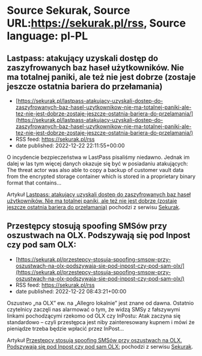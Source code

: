 # Source Sekurak, Source URL:https://sekurak.pl/rss, Source language: pl-PL

## Lastpass: atakujący uzyskali dostęp do zaszyfrowanych baz haseł użytkowników. Nie ma totalnej paniki, ale też nie jest dobrze (zostaje jeszcze ostatnia bariera do przełamania)
 - [https://sekurak.pl/lastpass-atakujacy-uzyskali-dostep-do-zaszyfrowanych-baz-hasel-uzytkownikow-nie-ma-totalnej-paniki-ale-tez-nie-jest-dobrze-zostaje-jeszcze-ostatnia-bariera-do-przelamania/](https://sekurak.pl/lastpass-atakujacy-uzyskali-dostep-do-zaszyfrowanych-baz-hasel-uzytkownikow-nie-ma-totalnej-paniki-ale-tez-nie-jest-dobrze-zostaje-jeszcze-ostatnia-bariera-do-przelamania/)
 - RSS feed: https://sekurak.pl/rss
 - date published: 2022-12-22 22:11:55+00:00

<p>O incydencie bezpieczeństwa w LastPass pisaliśmy niedawno. Jednak im dalej w las tym więcej danych okazuje się być w posiadaniu atakujących: The threat actor was also able to copy a backup of customer vault data from the encrypted storage container which is stored in a proprietary binary format that contains...</p>
<p>Artykuł <a href="https://sekurak.pl/lastpass-atakujacy-uzyskali-dostep-do-zaszyfrowanych-baz-hasel-uzytkownikow-nie-ma-totalnej-paniki-ale-tez-nie-jest-dobrze-zostaje-jeszcze-ostatnia-bariera-do-przelamania/" rel="nofollow">Lastpass: atakujący uzyskali dostęp do zaszyfrowanych baz haseł użytkowników. Nie ma totalnej paniki, ale też nie jest dobrze (zostaje jeszcze ostatnia bariera do przełamania)</a> pochodzi z serwisu <a href="https://sekurak.pl" rel="nofollow">Sekurak</a>.</p>

## Przestępcy stosują spoofing SMSów przy oszustwach na OLX. Podszywają się pod Inpost czy pod sam OLX:
 - [https://sekurak.pl/przestepcy-stosuja-spoofing-smsow-przy-oszustwach-na-olx-podszywaja-sie-pod-inpost-czy-pod-sam-olx/](https://sekurak.pl/przestepcy-stosuja-spoofing-smsow-przy-oszustwach-na-olx-podszywaja-sie-pod-inpost-czy-pod-sam-olx/)
 - RSS feed: https://sekurak.pl/rss
 - date published: 2022-12-22 08:43:21+00:00

<p>Oszustwo &#8222;na OLX&#8221; ew. na &#8222;Allegro lokalnie&#8221; jest znane od dawna. Ostatnio czytelnicy zaczęli nas alarmować o tym, że widzą SMSy z fałszywymi linkami pochodzącymi rzekomo od OLX czy InPostu: Atak zaczyna się standardowo &#8211; czyli przestępca jest niby zainteresowany kupnem i mówi że pieniądze trzeba będzie wpłacić przez InPost...</p>
<p>Artykuł <a href="https://sekurak.pl/przestepcy-stosuja-spoofing-smsow-przy-oszustwach-na-olx-podszywaja-sie-pod-inpost-czy-pod-sam-olx/" rel="nofollow">Przestępcy stosują spoofing SMSów przy oszustwach na OLX. Podszywają się pod Inpost czy pod sam OLX:</a> pochodzi z serwisu <a href="https://sekurak.pl" rel="nofollow">Sekurak</a>.</p>
